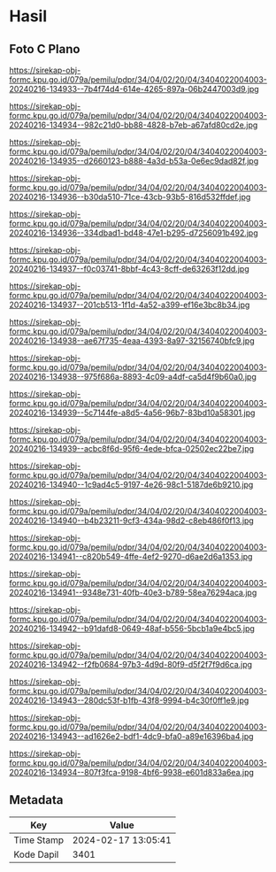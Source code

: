 # Hasil

## Foto C Plano

https://sirekap-obj-formc.kpu.go.id/079a/pemilu/pdpr/34/04/02/20/04/3404022004003-20240216-134933--7b4f74d4-614e-4265-897a-06b2447003d9.jpg

https://sirekap-obj-formc.kpu.go.id/079a/pemilu/pdpr/34/04/02/20/04/3404022004003-20240216-134934--982c21d0-bb88-4828-b7eb-a67afd80cd2e.jpg

https://sirekap-obj-formc.kpu.go.id/079a/pemilu/pdpr/34/04/02/20/04/3404022004003-20240216-134935--d2660123-b888-4a3d-b53a-0e6ec9dad82f.jpg

https://sirekap-obj-formc.kpu.go.id/079a/pemilu/pdpr/34/04/02/20/04/3404022004003-20240216-134936--b30da510-71ce-43cb-93b5-816d532ffdef.jpg

https://sirekap-obj-formc.kpu.go.id/079a/pemilu/pdpr/34/04/02/20/04/3404022004003-20240216-134936--334dbad1-bd48-47e1-b295-d7256091b492.jpg

https://sirekap-obj-formc.kpu.go.id/079a/pemilu/pdpr/34/04/02/20/04/3404022004003-20240216-134937--f0c03741-8bbf-4c43-8cff-de63263f12dd.jpg

https://sirekap-obj-formc.kpu.go.id/079a/pemilu/pdpr/34/04/02/20/04/3404022004003-20240216-134937--201cb513-1f1d-4a52-a399-ef16e3bc8b34.jpg

https://sirekap-obj-formc.kpu.go.id/079a/pemilu/pdpr/34/04/02/20/04/3404022004003-20240216-134938--ae67f735-4eaa-4393-8a97-32156740bfc9.jpg

https://sirekap-obj-formc.kpu.go.id/079a/pemilu/pdpr/34/04/02/20/04/3404022004003-20240216-134938--975f686a-8893-4c09-a4df-ca5d4f9b60a0.jpg

https://sirekap-obj-formc.kpu.go.id/079a/pemilu/pdpr/34/04/02/20/04/3404022004003-20240216-134939--5c7144fe-a8d5-4a56-96b7-83bd10a58301.jpg

https://sirekap-obj-formc.kpu.go.id/079a/pemilu/pdpr/34/04/02/20/04/3404022004003-20240216-134939--acbc8f6d-95f6-4ede-bfca-02502ec22be7.jpg

https://sirekap-obj-formc.kpu.go.id/079a/pemilu/pdpr/34/04/02/20/04/3404022004003-20240216-134940--1c9ad4c5-9197-4e26-98c1-5187de6b9210.jpg

https://sirekap-obj-formc.kpu.go.id/079a/pemilu/pdpr/34/04/02/20/04/3404022004003-20240216-134940--b4b23211-9cf3-434a-98d2-c8eb486f0f13.jpg

https://sirekap-obj-formc.kpu.go.id/079a/pemilu/pdpr/34/04/02/20/04/3404022004003-20240216-134941--c820b549-4ffe-4ef2-9270-d6ae2d6a1353.jpg

https://sirekap-obj-formc.kpu.go.id/079a/pemilu/pdpr/34/04/02/20/04/3404022004003-20240216-134941--9348e731-40fb-40e3-b789-58ea76294aca.jpg

https://sirekap-obj-formc.kpu.go.id/079a/pemilu/pdpr/34/04/02/20/04/3404022004003-20240216-134942--b91dafd8-0649-48af-b556-5bcb1a9e4bc5.jpg

https://sirekap-obj-formc.kpu.go.id/079a/pemilu/pdpr/34/04/02/20/04/3404022004003-20240216-134942--f2fb0684-97b3-4d9d-80f9-d5f2f7f9d6ca.jpg

https://sirekap-obj-formc.kpu.go.id/079a/pemilu/pdpr/34/04/02/20/04/3404022004003-20240216-134943--280dc53f-b1fb-43f8-9994-b4c30f0ff1e9.jpg

https://sirekap-obj-formc.kpu.go.id/079a/pemilu/pdpr/34/04/02/20/04/3404022004003-20240216-134943--ad1626e2-bdf1-4dc9-bfa0-a89e16396ba4.jpg

https://sirekap-obj-formc.kpu.go.id/079a/pemilu/pdpr/34/04/02/20/04/3404022004003-20240216-134934--807f3fca-9198-4bf6-9938-e601d833a6ea.jpg


## Metadata

| Key        | Value               |
| ---------- | ------------------- |
| Time Stamp | 2024-02-17 13:05:41 |
| Kode Dapil | 3401                |



